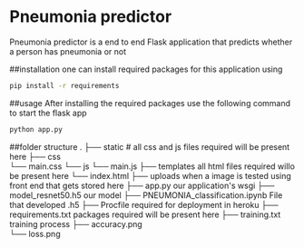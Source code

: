 # Pneumonia predictor
Pneumonia predictor is a end to end Flask application that predicts whether a person has pneumonia or not

##installation
one can install required packages for this application using 
```bash
pip install -r requirements
```

##usage
After installing the required packages use the following command to start the flask app
```bash
python app.py
```

##folder structure
.
├── static                            # all css and js files required will be present here 
    ├── css                      
        └── main.css
    └── js
        └── main.js
├── templates                         all html files required willo be present here
    └── index.html
├── uploads                           when a image is tested using front end that gets stored here
├── app.py                            our application's wsgi
├── model_resnet50.h5                 our model
├── PNEUMONIA_classification.ipynb    File that developed .h5
├── Procfile                          required for deployment in heroku
├── requirements.txt                  packages required will be present here
├── training.txt                      training process
├── accuracy.png                      
└── loss.png


